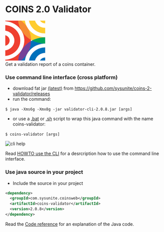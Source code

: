 # COINS 2.0 Validator

![Coins logo](https://github.com/sysunite/coins-2-validator/blob/develop/icon.png)  
Get a validation report of a coins container.

### Use command line interface (cross platform)
* download fat jar [(latest)](https://github.com/sysunite/coins-2-validator/releases/download/v2.0.8/validator-cli-2.0.8.jar) from https://github.com/sysunite/coins-2-validator/releases
* run the command:

```$ java -Xms6g -Xmx8g -jar validator-cli-2.0.8.jar [args]```

* or use a [.bat](https://github.com/sysunite/coins-2-validator/blob/develop/doc/coins-validator.bat) or [.sh](https://github.com/sysunite/coins-2-validator/blob/develop/doc/coins-validator.sh) script to wrap this java command with the name coins-validator:

```$ coins-validator [args]```

![cli help](https://github.com/sysunite/coins-2-validator/blob/develop/doc/cli-help.png)

Read [HOWTO use the CLI](https://github.com/sysunite/coins-2-validator/blob/develop/doc/command.md) for a desrcription how to use the command line interface.

### Use java source in your project

* Include the source in your project
```xml
<dependency>
  <groupId>com.sysunite.coinsweb</groupId>
  <artifactId>coins-validator</artifactId>
  <version>2.0.8</version>
</dependency>
```

Read the [Code reference](https://github.com/sysunite/coins-2-validator/blob/develop/doc/reference.md) for an explanation of the Java code.
